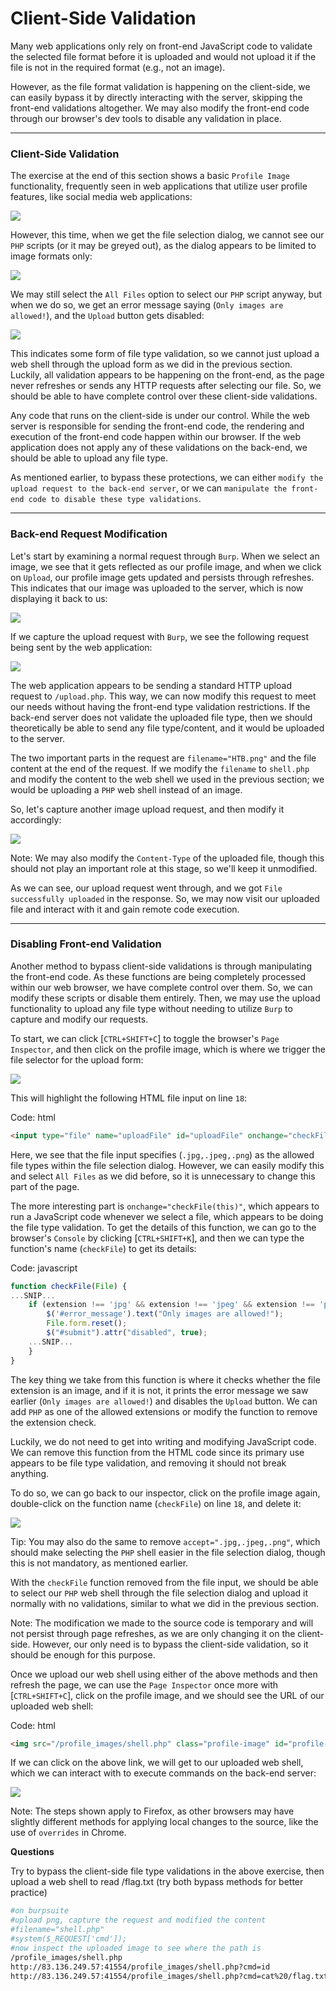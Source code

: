 # Client-Side Validation

Many web applications only rely on front-end JavaScript code to validate the selected file format before it is uploaded and would not upload it if the file is not in the required format (e.g., not an image).

However, as the file format validation is happening on the client-side, we can easily bypass it by directly interacting with the server, skipping the front-end validations altogether. We may also modify the front-end code through our browser's dev tools to disable any validation in place.

***

### Client-Side Validation

The exercise at the end of this section shows a basic `Profile Image` functionality, frequently seen in web applications that utilize user profile features, like social media web applications:

![](https://academy.hackthebox.com/storage/modules/136/file\_uploads\_profile\_image\_upload.jpg)

However, this time, when we get the file selection dialog, we cannot see our `PHP` scripts (or it may be greyed out), as the dialog appears to be limited to image formats only:

![](https://academy.hackthebox.com/storage/modules/136/file\_uploads\_select\_file\_types.jpg)

We may still select the `All Files` option to select our `PHP` script anyway, but when we do so, we get an error message saying (`Only images are allowed!`), and the `Upload` button gets disabled:

![](https://academy.hackthebox.com/storage/modules/136/file\_uploads\_select\_denied.jpg)

This indicates some form of file type validation, so we cannot just upload a web shell through the upload form as we did in the previous section. Luckily, all validation appears to be happening on the front-end, as the page never refreshes or sends any HTTP requests after selecting our file. So, we should be able to have complete control over these client-side validations.

Any code that runs on the client-side is under our control. While the web server is responsible for sending the front-end code, the rendering and execution of the front-end code happen within our browser. If the web application does not apply any of these validations on the back-end, we should be able to upload any file type.

As mentioned earlier, to bypass these protections, we can either `modify the upload request to the back-end server`, or we can `manipulate the front-end code to disable these type validations`.

***

### Back-end Request Modification

Let's start by examining a normal request through `Burp`. When we select an image, we see that it gets reflected as our profile image, and when we click on `Upload`, our profile image gets updated and persists through refreshes. This indicates that our image was uploaded to the server, which is now displaying it back to us:

![](https://academy.hackthebox.com/storage/modules/136/file\_uploads\_normal\_request.jpg)

If we capture the upload request with `Burp`, we see the following request being sent by the web application:

![](https://academy.hackthebox.com/storage/modules/136/file\_uploads\_image\_upload\_request.jpg)

The web application appears to be sending a standard HTTP upload request to `/upload.php`. This way, we can now modify this request to meet our needs without having the front-end type validation restrictions. If the back-end server does not validate the uploaded file type, then we should theoretically be able to send any file type/content, and it would be uploaded to the server.

The two important parts in the request are `filename="HTB.png"` and the file content at the end of the request. If we modify the `filename` to `shell.php` and modify the content to the web shell we used in the previous section; we would be uploading a `PHP` web shell instead of an image.

So, let's capture another image upload request, and then modify it accordingly:

![](https://academy.hackthebox.com/storage/modules/136/file\_uploads\_modified\_upload\_request.jpg)

Note: We may also modify the `Content-Type` of the uploaded file, though this should not play an important role at this stage, so we'll keep it unmodified.

As we can see, our upload request went through, and we got `File successfully uploaded` in the response. So, we may now visit our uploaded file and interact with it and gain remote code execution.

***

### Disabling Front-end Validation

Another method to bypass client-side validations is through manipulating the front-end code. As these functions are being completely processed within our web browser, we have complete control over them. So, we can modify these scripts or disable them entirely. Then, we may use the upload functionality to upload any file type without needing to utilize `Burp` to capture and modify our requests.

To start, we can click \[`CTRL+SHIFT+C`] to toggle the browser's `Page Inspector`, and then click on the profile image, which is where we trigger the file selector for the upload form:

![](https://academy.hackthebox.com/storage/modules/136/file\_uploads\_element\_inspector.jpg)

This will highlight the following HTML file input on line `18`:

Code: html

```html
<input type="file" name="uploadFile" id="uploadFile" onchange="checkFile(this)" accept=".jpg,.jpeg,.png">
```

Here, we see that the file input specifies (`.jpg,.jpeg,.png`) as the allowed file types within the file selection dialog. However, we can easily modify this and select `All Files` as we did before, so it is unnecessary to change this part of the page.

The more interesting part is `onchange="checkFile(this)"`, which appears to run a JavaScript code whenever we select a file, which appears to be doing the file type validation. To get the details of this function, we can go to the browser's `Console` by clicking \[`CTRL+SHIFT+K`], and then we can type the function's name (`checkFile`) to get its details:

Code: javascript

```javascript
function checkFile(File) {
...SNIP...
    if (extension !== 'jpg' && extension !== 'jpeg' && extension !== 'png') {
        $('#error_message').text("Only images are allowed!");
        File.form.reset();
        $("#submit").attr("disabled", true);
    ...SNIP...
    }
}
```

The key thing we take from this function is where it checks whether the file extension is an image, and if it is not, it prints the error message we saw earlier (`Only images are allowed!`) and disables the `Upload` button. We can add `PHP` as one of the allowed extensions or modify the function to remove the extension check.

Luckily, we do not need to get into writing and modifying JavaScript code. We can remove this function from the HTML code since its primary use appears to be file type validation, and removing it should not break anything.

To do so, we can go back to our inspector, click on the profile image again, double-click on the function name (`checkFile`) on line `18`, and delete it:

![](https://academy.hackthebox.com/storage/modules/136/file\_uploads\_removed\_js\_function.jpg)

Tip: You may also do the same to remove `accept=".jpg,.jpeg,.png"`, which should make selecting the `PHP` shell easier in the file selection dialog, though this is not mandatory, as mentioned earlier.

With the `checkFile` function removed from the file input, we should be able to select our `PHP` web shell through the file selection dialog and upload it normally with no validations, similar to what we did in the previous section.

Note: The modification we made to the source code is temporary and will not persist through page refreshes, as we are only changing it on the client-side. However, our only need is to bypass the client-side validation, so it should be enough for this purpose.

Once we upload our web shell using either of the above methods and then refresh the page, we can use the `Page Inspector` once more with \[`CTRL+SHIFT+C`], click on the profile image, and we should see the URL of our uploaded web shell:

Code: html

```html
<img src="/profile_images/shell.php" class="profile-image" id="profile-image">
```

If we can click on the above link, we will get to our uploaded web shell, which we can interact with to execute commands on the back-end server:

![](https://academy.hackthebox.com/storage/modules/136/file\_uploads\_php\_manual\_shell.jpg)

Note: The steps shown apply to Firefox, as other browsers may have slightly different methods for applying local changes to the source, like the use of `overrides` in Chrome.

**Questions**

Try to bypass the client-side file type validations in the above exercise, then upload a web shell to read /flag.txt (try both bypass methods for better practice)

```bash
#on burpsuite
#upload png, capture the request and modified the content
#filename="shell.php"
#system($_REQUEST['cmd']);
#now inspect the uploaded image to see where the path is
/profile_images/shell.php
http://83.136.249.57:41554/profile_images/shell.php?cmd=id
http://83.136.249.57:41554/profile_images/shell.php?cmd=cat%20/flag.txt
```
